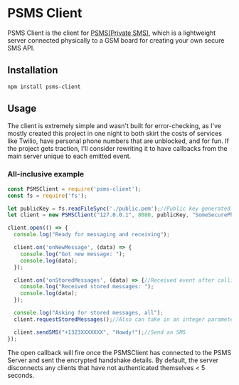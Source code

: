 # PSMS Client

PSMS Client is the client for [PSMS(Private SMS)](https://github.com/Ruegg/psms), which is a lightweight server connected physically to a GSM board for creating your own secure SMS API.

## Installation

```
npm install psms-client
```

## Usage

The client is extremely simple and wasn't built for error-checking, as I've mostly created this project in one night to both skirt the costs of services like Twilio, have personal phone numbers that are unblocked, and for fun. If the project gets traction, I'll consider rewriting it to have callbacks from the main server unique to each emitted event.


### All-inclusive example
```js
const PSMSClient = require('psms-client');
const fs = require('fs');

let publicKey = fs.readFileSync('./public.pem');//Public key generated by the server
let client = new PSMSClient("127.0.0.1", 8080, publicKey, "SomeSecurePhrase");

client.open(() => {
  console.log("Ready for messaging and receiving");

  client.on('onNewMessage', (data) => {
    console.log("Got new message: ");
    console.log(data);
  });

  client.on('onStoredMessages', (data) => {//Received event after calling requestStoredMessages
    console.log("Received stored messages: ");
    console.log(data);
  });

  console.log("Asking for stored messages, all");
  client.requestStoredMessages();//Also can take in an integer parameter to only receive X last messages

  client.sendSMS("+1323XXXXXXX", "Howdy!");//Send an SMS
});
```

The open callback will fire once the PSMSClient has connected to the PSMS Server and sent the encrypted handshake details. By default, the server disconnects any clients that have not authenticated themselves < 5 seconds.
